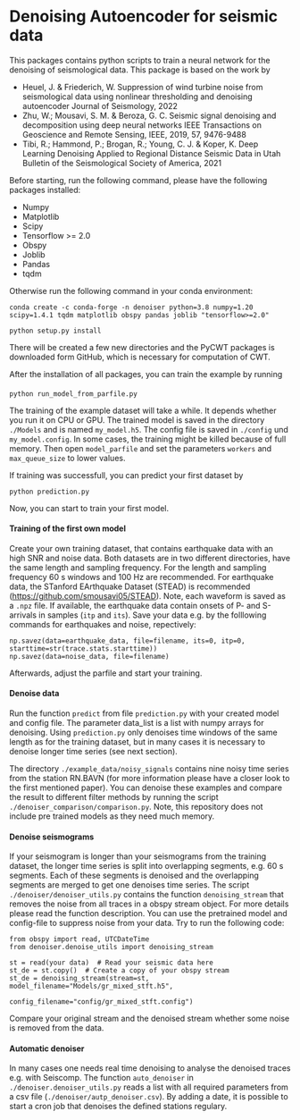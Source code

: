 # Denoising Autoencoder for seismic data

This packages contains python scripts to train a neural network for the denoising of seismological data.
This package is based on the work by 
 * Heuel, J. & Friederich, W. Suppression of wind turbine noise from seismological data using nonlinear thresholding and denoising autoencoder Journal of Seismology, 2022
 * Zhu, W.; Mousavi, S. M. & Beroza, G. C. Seismic signal denoising and decomposition using deep neural networks IEEE Transactions on Geoscience and Remote Sensing, IEEE, 2019, 57, 9476-9488
 * Tibi, R.; Hammond, P.; Brogan, R.; Young, C. J. & Koper, K. Deep Learning Denoising Applied to Regional Distance Seismic Data in Utah Bulletin of the Seismological Society of America, 2021 

Before starting, run the following command, please have the following packages installed:
 * Numpy
 * Matplotlib
 * Scipy
 * Tensorflow >= 2.0
 * Obspy 
 * Joblib
 * Pandas
 * tqdm
 
Otherwise run the following command in your conda environment:
```
conda create -c conda-forge -n denoiser python=3.8 numpy=1.20 scipy=1.4.1 tqdm matplotlib obspy pandas joblib "tensorflow>=2.0"
```
```
python setup.py install
```
There will be created a few new directories and the PyCWT packages is downloaded form GitHub,
which is necessary for computation of CWT.
 
After the installation of all packages, you can train the example by running

#### 
```
python run_model_from_parfile.py
```

The training of the example dataset will take a while. It depends whether you run it on CPU or GPU.
The trained model is saved in the directory `./Models` and is named `my_model.h5`. The config file is saved 
in `./config` und `my_model.config`. 
In some cases, the training might be killed because of full memory. Then open `model_parfile` and set the parameters
`workers` and `max_queue_size` to lower values.

If training was successfull, you can predict your first dataset by
```
python prediction.py
```
Now, you can start to train your first model.

#### Training of the first own model
Create your own training dataset, that contains earthquake data with an high SNR and noise data. Both datasets
are in two different directories, have the same length and sampling frequency. For the length and sampling frequency 
60 s windows and 100 Hz are recommended. 
For earthquake data, the STanford EArthquake Dataset (STEAD) is recommended (https://github.com/smousavi05/STEAD).
Note, each waveform is saved as a `.npz` file. If available, the earthquake data contain onsets of P- and S-arrivals 
in samples (`itp` and `its`). Save your data e.g. by the folllowing commands for earthquakes and noise, repectively:
```
np.savez(data=earthquake_data, file=filename, its=0, itp=0, starttime=str(trace.stats.starttime))
np.savez(data=noise_data, file=filename)
```
Afterwards, adjust the parfile and start your training.

#### Denoise data
Run the function `predict` from file `prediction.py` with your created model and
config file. The parameter data_list is a list with numpy arrays for denoising.
Using `prediction.py` only denoises time windows of the same length as for the training dataset,
but in many cases it is necessary to denoise longer time series (see next section).

The directory `./example_data/noisy_signals` contains nine noisy time series from the station RN.BAVN (for more 
information please have a closer look to the first mentioned paper). You can denoise these examples and compare
the result to different filter methods by running the script `./denoiser_comparison/comparison.py`. Note, this
repository does not include pre trained models as they need much memory.

#### Denoise seismograms
If your seismogram is longer than your seismograms from the training dataset, the longer time series is split into
overlapping segments, e.g. 60 s segments. Each of these segments is denoised and the overlapping segments are
merged to get one denoises time series. 
The script `./denoiser/denoiser_utils.py` contains the function `denoising_stream` that removes the noise
from all traces in a obspy stream object. For more details please read the function description.
You can use the pretrained model and config-file to suppress noise from your data. Try to run the following code:
```
from obspy import read, UTCDateTime
from denoiser.denoise_utils import denoising_stream

st = read(your data)  # Read your seismic data here
st_de = st.copy()  # Create a copy of your obspy stream
st_de = denoising_stream(stream=st, model_filename="Models/gr_mixed_stft.h5",
                         config_filename="config/gr_mixed_stft.config")
```
Compare your original stream and the denoised stream whether some noise is removed from the data.

#### Automatic denoiser
In many cases one needs real time denoising to analyse the denoised traces e.g. with Seiscomp.
The function `auto_denoiser` in `./denoiser.denoiser_utils.py` reads a list with all required parameters
from a csv file (`./denoiser/autp_denoiser.csv`). By adding a date, it is possible to start a cron job
that denoises the defined stations regulary. 
